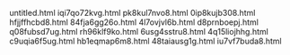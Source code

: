 untitled.html
iqi7qo72kvg.html
pk8kul7nvo8.html
0ip8kujb308.html
hfjjffhcbd8.html
84fja6gg26o.html
4l7ovjvl6b.html
d8prnboepj.html
q08fubsd7ug.html
rh96klf9ko.html
6usg4sstru8.html
4q15liojhhg.html
c9uqia6f5ug.html
hb1eqmap6m8.html
48taiausg1g.html
iu7vf7buda8.html